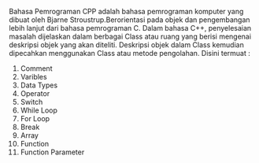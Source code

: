 Bahasa Pemrograman CPP adalah bahasa pemrograman komputer yang dibuat oleh Bjarne Stroustrup.Berorientasi pada objek dan pengembangan lebih lanjut dari bahasa pemrograman C. Dalam bahasa C++, penyelesaian masalah dijelaskan dalam berbagai Class atau ruang yang berisi mengenai deskripsi objek yang akan diteliti. Deskripsi objek dalam Class kemudian dipecahkan menggunakan Class atau metode pengolahan.
Disini termuat : 
1. Comment
2. Varibles
3. Data Types
4. Operator
5. Switch
6. While Loop
7. For Loop
8. Break
9. Array
10. Function
11. Function Parameter
